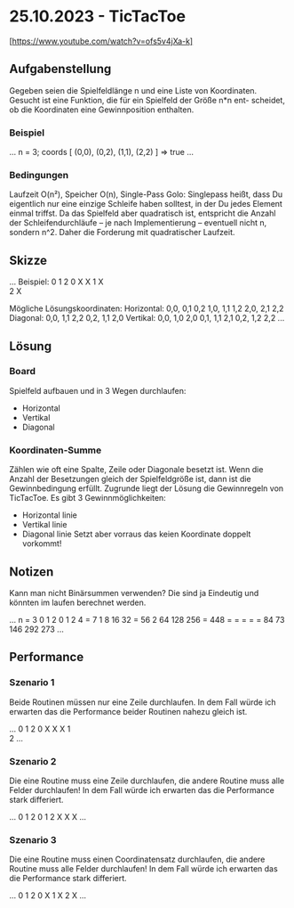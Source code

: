 # 25.10.2023 - TicTacToe

[https://www.youtube.com/watch?v=ofs5v4jXa-k]

## Aufgabenstellung

Gegeben seien die Spielfeldlänge n und eine Liste von Koordinaten.
Gesucht ist eine Funktion, die für ein Spielfeld der Größe n*n ent-
scheidet, ob die Koordinaten eine Gewinnposition enthalten.

### Beispiel

...
n = 3;
coords [
    (0,0), (0,2), (1,1), (2,2)
] => true
...

### Bedingungen

Laufzeit O(n²), Speicher O(n), Single-Pass
Golo: Singlepass heißt, dass Du eigentlich nur eine einzige Schleife haben solltest, in der Du jedes Element einmal triffst. Da das Spielfeld aber quadratisch ist, entspricht die Anzahl der Schleifendurchläufe – je nach Implementierung – eventuell nicht n, sondern n^2. Daher die Forderung mit quadratischer Laufzeit.

## Skizze

...
Beispiel:
    0 1 2
  0 X   X
  1   X  
  2     X

Mögliche Lösungskoordinaten:
  Horizontal:
    0,0, 0,1 0,2
    1,0, 1,1 1,2
    2,0, 2,1 2,2
  Diagonal:
    0,0, 1,1 2,2
    0,2, 1,1 2,0
  Vertikal:
    0,0, 1,0 2,0
    0,1, 1,1 2,1
    0,2, 1,2 2,2
...

## Lösung

### Board

Spielfeld aufbauen und in 3 Wegen durchlaufen:

- Horizontal
- Vertikal
- Diagonal

### Koordinaten-Summe

Zählen wie oft eine Spalte, Zeile oder Diagonale besetzt ist. Wenn die Anzahl der Besetzungen gleich der Spielfeldgröße ist, dann ist die Gewinnbedingung erfüllt.
Zugrunde liegt der Lösung die Gewinnregeln von TicTacToe. Es gibt 3 Gewinnmöglichkeiten:

- Horizontal linie
- Vertikal linie
- Diagonal linie
Setzt aber vorraus das keien Koordinate doppelt vorkommt!

## Notizen

Kann man nicht Binärsummen verwenden? Die sind ja Eindeutig und könnten im laufen berechnet werden.

...
n = 3
      0   1   2
  0   1   2   4 =   7
  1   8  16  32 =  56
  2  64 128 256 = 448
  =   =   =   = =
84   73 146 292   273
...

## Performance

### Szenario 1

Beide Routinen müssen nur eine Zeile durchlaufen.
In dem Fall würde ich erwarten das die Performance beider Routinen nahezu gleich ist.

...
  0 1 2
0 X X X
1  
2
...

### Szenario 2

Die eine Routine muss eine Zeile durchlaufen, die andere Routine muss alle Felder durchlaufen!
In dem Fall würde ich erwarten das die Performance stark differiert.

...
  0 1 2
0
1
2 X X X
...

### Szenario 3

Die eine Routine muss einen Coordinatensatz durchlaufen, die andere Routine muss alle Felder durchlaufen!
In dem Fall würde ich erwarten das die Performance stark differiert.

...
  0 1 2
0 X
1   X
2     X
...
